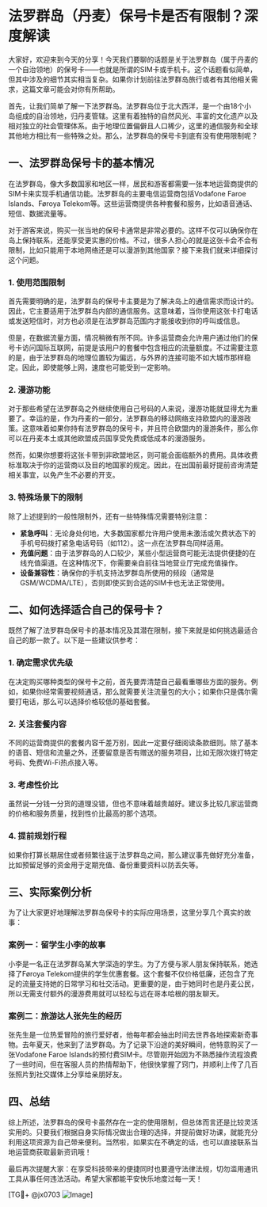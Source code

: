 # 法罗群岛（丹麦）保号卡是否有限制？深度解读

大家好，欢迎来到今天的分享！今天我们要聊的话题是关于法罗群岛（属于丹麦的一个自治领地）的保号卡——也就是所谓的SIM卡或手机卡。这个话题看似简单，但其中涉及的细节其实相当复杂。如果你计划前往法罗群岛旅行或者有其他相关需求，这篇文章可能会对你有所帮助。

首先，让我们简单了解一下法罗群岛。法罗群岛位于北大西洋，是一个由18个小岛组成的自治领地，归丹麦管辖。这里有着独特的自然风光、丰富的文化遗产以及相对独立的社会管理体系。由于地理位置偏僻且人口稀少，这里的通信服务和全球其他地方相比有一些特殊之处。那么，法罗群岛的保号卡到底有没有使用限制呢？

## 一、法罗群岛保号卡的基本情况

在法罗群岛，像大多数国家和地区一样，居民和游客都需要一张本地运营商提供的SIM卡来实现手机通信功能。法罗群岛的主要电信运营商包括Vodafone Faroe Islands、Føroya Telekom等。这些运营商提供各种套餐和服务，比如语音通话、短信、数据流量等。

对于游客来说，购买一张当地的保号卡通常是非常必要的。这样不仅可以确保你在岛上保持联系，还能享受更实惠的价格。不过，很多人担心的就是这张卡会不会有限制，比如只能用于本地网络还是可以漫游到其他国家？接下来我们就来详细探讨这个问题。

### 1. 使用范围限制

首先需要明确的是，法罗群岛的保号卡主要是为了解决岛上的通信需求而设计的。因此，它主要适用于法罗群岛内部的通信服务。这意味着，当你使用这张卡打电话或发送短信时，对方也必须是在法罗群岛范围内才能接收到你的呼叫或信息。

但是，在数据流量方面，情况稍微有所不同。许多运营商会允许用户通过他们的保号卡访问国际互联网，前提是该用户的套餐中包含相应的流量额度。不过需要注意的是，由于法罗群岛的地理位置较为偏远，与外界的连接可能不如大城市那样稳定。因此，即使能够上网，速度也可能受到一定影响。

### 2. 漫游功能

对于那些希望在法罗群岛之外继续使用自己号码的人来说，漫游功能就显得尤为重要了。幸运的是，作为丹麦的一部分，法罗群岛的移动网络支持欧盟内的漫游政策。这意味着如果你持有法罗群岛的保号卡，并且符合欧盟内的漫游条件，那么你可以在丹麦本土或其他欧盟成员国享受免费或低成本的漫游服务。

然而，如果你想要将这张卡带到非欧盟地区，则可能会面临额外的费用。具体收费标准取决于你的运营商以及目的地国家的规定。因此，在出国前最好提前咨询清楚相关事宜，以免产生不必要的开支。

### 3. 特殊场景下的限制

除了上述提到的一般性限制外，还有一些特殊情况需要特别注意：

- **紧急呼叫**：无论身处何地，大多数国家都允许用户使用未激活或欠费状态下的手机号码拨打紧急电话号码（如112）。这一点在法罗群岛同样适用。
- **充值问题**：由于法罗群岛的人口较少，某些小型运营商可能无法提供便捷的在线充值渠道。在这种情况下，你需要亲自前往当地营业厅完成充值操作。
- **设备兼容性**：确保你的手机支持法罗群岛所使用的频段（通常是GSM/WCDMA/LTE），否则即使买到合适的SIM卡也无法正常使用。

## 二、如何选择适合自己的保号卡？

既然了解了法罗群岛保号卡的基本情况及其潜在限制，接下来就是如何挑选最适合自己的那一款了。以下是一些建议供参考：

### 1. 确定需求优先级

在决定购买哪种类型的保号卡之前，首先要弄清楚自己最看重哪些方面的服务。例如，如果你经常需要视频通话，那么就需要关注流量包的大小；如果你只是偶尔需要打电话，那么可以选择价格较低的基础套餐。

### 2. 关注套餐内容

不同的运营商提供的套餐内容千差万别，因此一定要仔细阅读条款细则。除了基本的语音、短信和流量之外，还要留意是否有赠送的服务项目，比如无限次拨打特定号码、免费Wi-Fi热点接入等。

### 3. 考虑性价比

虽然说一分钱一分货的道理没错，但也不意味着越贵越好。建议多比较几家运营商的价格和服务质量，找到性价比最高的那个选项。

### 4. 提前规划行程

如果你打算长期居住或者频繁往返于法罗群岛之间，那么建议事先做好充分准备，比如预留足够的资金用于定期充值、备份重要资料以防丢失等。

## 三、实际案例分析

为了让大家更好地理解法罗群岛保号卡的实际应用场景，这里分享几个真实的故事：

### 案例一：留学生小李的故事

小李是一名正在法罗群岛某大学深造的学生。为了方便与家人朋友保持联系，她选择了Føroya Telekom提供的学生优惠套餐。这个套餐不仅价格低廉，还包含了充足的流量支持她的日常学习和社交活动。更重要的是，由于她同时也是丹麦公民，所以无需支付额外的漫游费用就可以轻松与远在哥本哈根的朋友聊天。

### 案例二：旅游达人张先生的经历

张先生是一位热爱冒险的旅行爱好者，他每年都会抽出时间去世界各地探索新奇事物。去年夏天，他来到了法罗群岛。为了记录下沿途的美好瞬间，他特意购买了一张Vodafone Faroe Islands的预付费SIM卡。尽管刚开始因为不熟悉操作流程浪费了一些时间，但在客服人员的热情帮助下，他很快掌握了窍门，并顺利上传了几百张照片到社交媒体上分享给亲朋好友。

## 四、总结

综上所述，法罗群岛的保号卡虽然存在一定的使用限制，但总体而言还是比较灵活实用的。只要我们根据自身实际情况做出合理的选择，并提前做好功课，就能充分利用这项资源为自己带来便利。当然啦，如果实在不确定的话，也可以直接联系当地运营商获取最新资讯哦！

最后再次提醒大家：在享受科技带来的便捷同时也要遵守法律法规，切勿滥用通讯工具从事任何违法活动。希望大家都能平安快乐地度过每一天！

[TG💪+ @jx0703 ![Image](https://github.com/user-attachments/assets/dbca1d08-cadb-493c-b0ec-ad6f7a83f270)]